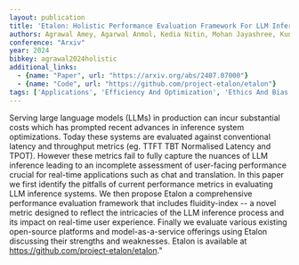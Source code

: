 ```yaml
---
layout: publication
title: 'Etalon: Holistic Performance Evaluation Framework For LLM Inference Systems'
authors: Agrawal Amey, Agarwal Anmol, Kedia Nitin, Mohan Jayashree, Kundu Souvik, Kwatra Nipun, Ramjee Ramachandran, Tumanov Alexey
conference: "Arxiv"
year: 2024
bibkey: agrawal2024holistic
additional_links:
  - {name: "Paper", url: "https://arxiv.org/abs/2407.07000"}
  - {name: "Code", url: "https://github.com/project-etalon/etalon"}
tags: ['Applications', 'Efficiency And Optimization', 'Ethics And Bias', 'Has Code', 'Prompting', 'Tools']
---
```

Serving large language models (LLMs) in production can incur substantial costs which has prompted recent advances in inference system optimizations. Today these systems are evaluated against conventional latency and throughput metrics (eg. TTFT TBT Normalised Latency and TPOT). However these metrics fail to fully capture the nuances of LLM inference leading to an incomplete assessment of user-facing performance crucial for real-time applications such as chat and translation. In this paper we first identify the pitfalls of current performance metrics in evaluating LLM inference systems. We then propose Etalon a comprehensive performance evaluation framework that includes fluidity-index -- a novel metric designed to reflect the intricacies of the LLM inference process and its impact on real-time user experience. Finally we evaluate various existing open-source platforms and model-as-a-service offerings using Etalon discussing their strengths and weaknesses. Etalon is available at https://github.com/project-etalon/etalon."
